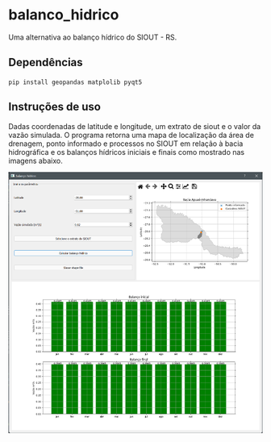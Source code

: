 # balanco_hidrico
Uma alternativa ao balanço hídrico do SIOUT - RS.

## Dependências
    pip install geopandas matplolib pyqt5
   
## Instruções de uso

Dadas coordenadas de latitude e longitude, um extrato de siout e o valor da vazão simulada. O programa retorna uma mapa de localização da área de drenagem, ponto informado e processos no SIOUT em relação à bacia hidrográfica e os balanços hídricos iniciais e finais como mostrado nas imagens abaixo.

![alt text](figs/gui.png)
